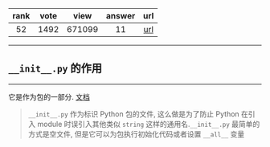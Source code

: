 
| rank | vote | view | answer | url |
|:-:|:-:|:-:|:-:|:-:|
|52|1492|671099|11| [url](http://stackoverflow.com/questions/448271/what-is-init-py-for) |
***

## `__init__.py` 的作用

***

它是作为包的一部分. [文档](http://docs.python.org/tutorial/modules.html#packages)

> `__init__.py` 作为标识 Python 包的文件, 这么做是为了防止 Python 在引入 module 时误引入其他类似 `string` 这样的通用名.`__init__.py` 最简单的方式是空文件, 但是它可以为包执行初始化代码或者设置 `__all__` 变量
